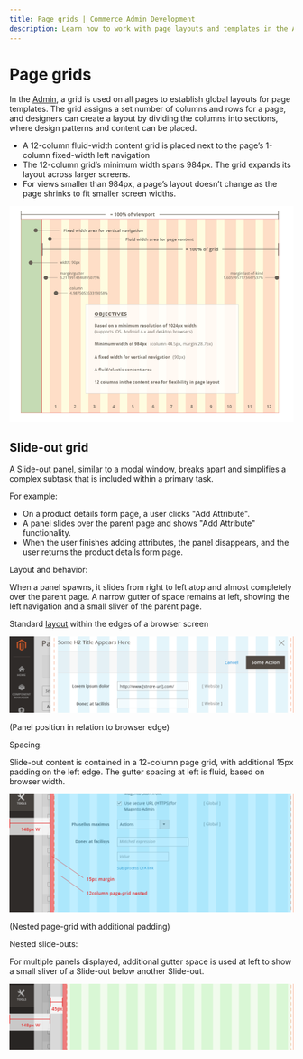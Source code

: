 ```yaml
---
title: Page grids | Commerce Admin Development
description: Learn how to work with page layouts and templates in the Adobe Commerce and Magento Open Source Admin application.
---
```


# Page grids

In the [Admin](https://glossary.magento.com/magento-admin), a grid is used on all pages to establish global layouts for page templates. The grid assigns a set number of columns and rows for a page, and designers can create a layout by dividing the columns into sections, where design patterns and content can be placed.

-  A 12-column fluid-width content grid is placed next to the page’s 1-column fixed-width left navigation
-  The 12-column grid’s minimum width spans 984px. The grid expands its layout across larger screens.
-  For views smaller than 984px, a page’s layout doesn’t change as the page shrinks to fit smaller screen widths.

![](../../_images/style-guide/PageGrid.png)

## Slide-out grid

A Slide-out panel, similar to a modal window, breaks apart and simplifies a complex subtask that is included within a primary task.

For example:

-  On a product details form page, a user clicks "Add Attribute".
-  A panel slides over the parent page and shows "Add Attribute" functionality.
-  When the user finishes adding attributes, the panel disappears, and the user returns the product details form page.

<InlineAlert variant="info" slots="header, text1" />

Layout and behavior:

When a panel spawns, it slides from right to left atop and almost completely over the parent page. A narrow gutter of space remains at left, showing the left navigation and a small sliver of the parent page.

Standard [layout](https://glossary.magento.com/layout) within the edges of a browser screen

![](../../_images/style-guide/slideout-panel7.png)

(Panel position in relation to browser edge)

<InlineAlert variant="info" slots="header, text1" />

Spacing:

Slide-out content is contained in a 12-column page grid, with additional 15px padding on the left edge. The gutter spacing at left is fluid, based on browser width.

![](../../_images/style-guide/slideout-panel8.png)

(Nested page-grid with additional padding)

<InlineAlert variant="info" slots="header, text1" />

Nested slide-outs:

For multiple panels displayed, additional gutter space is used at left to show a small sliver of a Slide-out below another Slide-out.

![](../../_images/style-guide/slideout-panel9.png)
